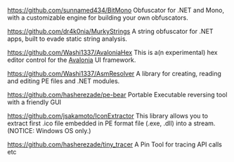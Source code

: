 https://github.com/sunnamed434/BitMono
Obfuscator for .NET and Mono, with a customizable engine for building your own obfuscators.

https://github.com/dr4k0nia/MurkyStrings
A string obfuscator for .NET apps, built to evade static string analysis.

https://github.com/Washi1337/AvaloniaHex
This is a(n experimental) hex editor control for the [Avalonia](https://github.com/AvaloniaUI/Avalonia) UI framework.

https://github.com/Washi1337/AsmResolver
A library for creating, reading and editing PE files and .NET modules.

https://github.com/hasherezade/pe-bear
Portable Executable reversing tool with a friendly GUI

https://github.com/jsakamoto/IconExtractor
This library allows you to extract first .ico file embedded in PE format file (.exe, .dll) into a stream. (NOTICE: Windows OS only.)

https://github.com/hasherezade/tiny_tracer
A Pin Tool for tracing API calls etc